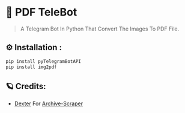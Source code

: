 # 🤖 PDF TeleBot

> A Telegram Bot In Python That Convert The Images To PDF File.

## ⚙ Installation :
```bash
pip install pyTelegramBotAPI
pip install img2pdf
```

## 🪐 Credits:
* [Dexter](https://github.com/dexter-90) For [Archive-Scraper](https://github.com/dexter-90/Archive-Scraper)
